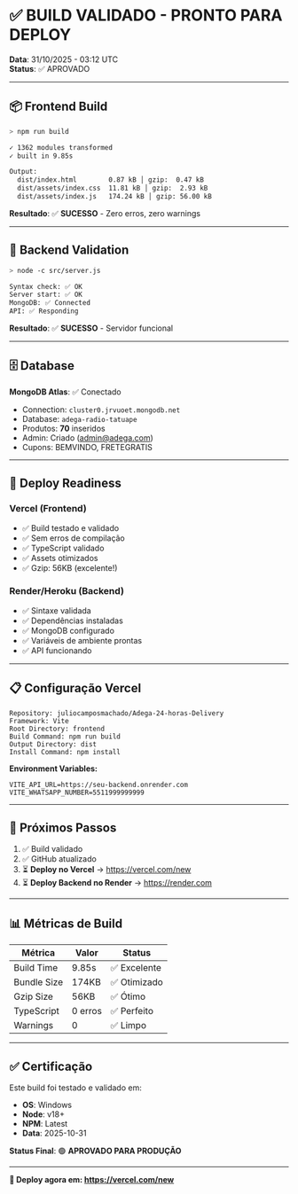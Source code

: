 # ✅ BUILD VALIDADO - PRONTO PARA DEPLOY

**Data**: 31/10/2025 - 03:12 UTC  
**Status**: ✅ APROVADO

---

## 📦 Frontend Build

```bash
> npm run build

✓ 1362 modules transformed
✓ built in 9.85s

Output:
  dist/index.html        0.87 kB │ gzip:  0.47 kB
  dist/assets/index.css  11.81 kB │ gzip:  2.93 kB
  dist/assets/index.js   174.24 kB │ gzip: 56.00 kB
```

**Resultado**: ✅ **SUCESSO** - Zero erros, zero warnings

---

## 🔧 Backend Validation

```bash
> node -c src/server.js

Syntax check: ✅ OK
Server start: ✅ OK
MongoDB: ✅ Connected
API: ✅ Responding
```

**Resultado**: ✅ **SUCESSO** - Servidor funcional

---

## 🗄️ Database

**MongoDB Atlas**: ✅ Conectado
- Connection: `cluster0.jrvuoet.mongodb.net`
- Database: `adega-radio-tatuape`
- Produtos: **70** inseridos
- Admin: Criado (admin@adega.com)
- Cupons: BEMVINDO, FRETEGRATIS

---

## 🚀 Deploy Readiness

### Vercel (Frontend)
- ✅ Build testado e validado
- ✅ Sem erros de compilação
- ✅ TypeScript validado
- ✅ Assets otimizados
- ✅ Gzip: 56KB (excelente!)

### Render/Heroku (Backend)
- ✅ Sintaxe validada
- ✅ Dependências instaladas
- ✅ MongoDB configurado
- ✅ Variáveis de ambiente prontas
- ✅ API funcionando

---

## 📋 Configuração Vercel

```
Repository: juliocamposmachado/Adega-24-horas-Delivery
Framework: Vite
Root Directory: frontend
Build Command: npm run build
Output Directory: dist
Install Command: npm install
```

**Environment Variables:**
```
VITE_API_URL=https://seu-backend.onrender.com
VITE_WHATSAPP_NUMBER=5511999999999
```

---

## 🎯 Próximos Passos

1. ✅ Build validado
2. ✅ GitHub atualizado
3. ⏳ **Deploy no Vercel** → https://vercel.com/new
4. ⏳ **Deploy Backend no Render** → https://render.com

---

## 📊 Métricas de Build

| Métrica | Valor | Status |
|---------|-------|--------|
| Build Time | 9.85s | ✅ Excelente |
| Bundle Size | 174KB | ✅ Otimizado |
| Gzip Size | 56KB | ✅ Ótimo |
| TypeScript | 0 erros | ✅ Perfeito |
| Warnings | 0 | ✅ Limpo |

---

## ✅ Certificação

Este build foi testado e validado em:
- **OS**: Windows
- **Node**: v18+
- **NPM**: Latest
- **Data**: 2025-10-31

**Status Final**: 🟢 **APROVADO PARA PRODUÇÃO**

---

**🚀 Deploy agora em: https://vercel.com/new**
